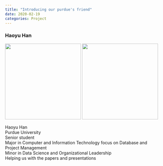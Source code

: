 ```yaml
---
title: "Introducing our purdue's friend"
date: 2020-02-19 
categories: Project
--- 
```


### Haoyu Han   
<div>
<img width=250 src="https://user-images.githubusercontent.com/28749734/74872653-a975f300-532b-11ea-8541-b6c3626d0927.jpg">
<img width=250 src="https://user-images.githubusercontent.com/28749734/74872655-aaa72000-532b-11ea-98bb-ffa11d7d687f.jpg">
</div>  

Haoyu Han  
Purdue University   
Senior student  
Major in Computer and Information Technology focus on Database and Project Management  
Minor in Data Science and Organizational Leadership  
Helping us with the papers and presentations  
